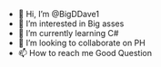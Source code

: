 - 👋 Hi, I’m @BigDDave1
- 👀 I’m interested in Big asses
- 🌱 I’m currently learning C#
- 💞️ I’m looking to collaborate on PH
- 📫 How to reach me Good  Question
